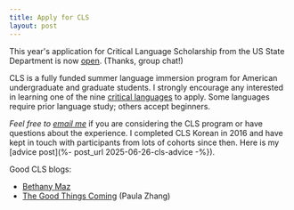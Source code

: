 ```yaml
---
title: Apply for CLS
layout: post
---
```


This year's application for Critical Language Scholarship from the US State
Department is now [open](https://clscholarship.org/apply). (Thanks, group chat!)

CLS is a fully funded summer language immersion program for American
undergraduate and graduate students. I strongly encourage any interested in
learning one of the nine
[critical languages](https://clscholarship.org/languages) to apply. Some
languages require prior language study; others accept beginners.

*Feel free to <a href="mailto:{{site.email}}">email me</a>* if you are
considering the CLS program or have questions about the experience. I completed
CLS Korean in 2016 and have kept in touch with participants from lots of cohorts
since then. Here is my [advice post](%- post_url 2025-06-26-cls-advice -%}).

Good CLS blogs:

- [Bethany Maz](https://bethanymaz.wordpress.com/)
- [The Good Things Coming](https://paulazhang.wordpress.com/) (Paula Zhang)
